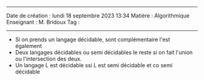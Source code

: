  ---

 Date de création : lundi 18 septembre 2023 13:34
 Matière : Algorithmique
 Enseignant : M. Bridoux
 Tag :

---

- Si on prends un langage décidable, sont complémentaire l'est également
- Deux langages décidables ou semi décidables le reste si on fait l'union ou l'intersection des deux.
- Un langage L est décidable ssi L est semi décidable et co semi décidable